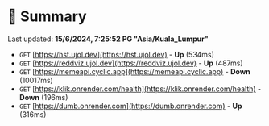 # 📖 Summary
Last updated: **15/6/2024, 7:25:52 PG "Asia/Kuala_Lumpur"**

- `GET` [https://hst.ujol.dev](https://hst.ujol.dev) - **Up** (534ms)
- `GET` [https://reddviz.ujol.dev](https://reddviz.ujol.dev) - **Up** (487ms)
- `GET` [https://memeapi.cyclic.app](https://memeapi.cyclic.app) - **Down** (10017ms)
- `GET` [https://klik.onrender.com/health](https://klik.onrender.com/health) - **Down** (196ms)
- `GET` [https://dumb.onrender.com](https://dumb.onrender.com) - **Up** (316ms)
